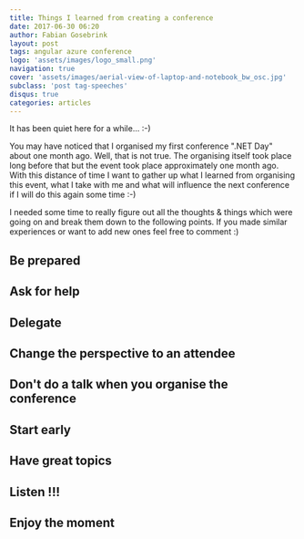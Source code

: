 ```yaml
---
title: Things I learned from creating a conference
date: 2017-06-30 06:20
author: Fabian Gosebrink
layout: post
tags: angular azure conference
logo: 'assets/images/logo_small.png'
navigation: true
cover: 'assets/images/aerial-view-of-laptop-and-notebook_bw_osc.jpg'
subclass: 'post tag-speeches'
disqus: true
categories: articles
---
```


It has been quiet here for a while... :-) 

You may have noticed that I organised my first conference ".NET Day" about one month ago. Well, that is not true. The organising itself took place long before that but the event took place approximately one month ago. With this distance of time I want to gather up what I learned from organising this event, what I take with me and what will influence the next conference if I will do this again some time :-)

I needed some time to really figure out all the thoughts & things which were going on and break them down to the following points. If you made similar experiences or want to add new ones feel free to comment :)


## Be prepared

## Ask for help

## Delegate

## Change the perspective to an attendee

## Don't do a talk when you organise the conference

## Start early

## Have great topics

## Listen !!!

## Enjoy the moment

